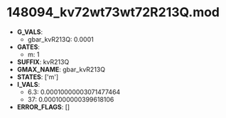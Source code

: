 # 148094_kv72wt73wt72R213Q.mod

- **G_VALS**:
  - gbar_kvR213Q: 0.0001
- **GATES**:
  - m: 1
- **SUFFIX**: kvR213Q
- **GMAX_NAME**: gbar_kvR213Q
- **STATES**: ['m']
- **I_VALS**:
  - 6.3: 0.00010000003071477464
  - 37: 0.0001000000399618106
- **ERROR_FLAGS**: []
